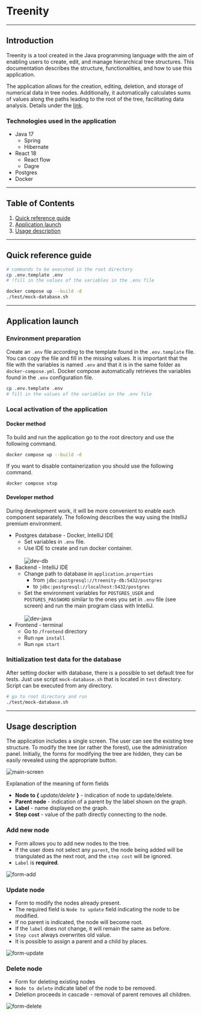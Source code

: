 # Treenity

---
## Introduction

Treenity is a tool created in the Java programming language with the aim of enabling users to create, edit, and manage hierarchical tree structures. This documentation describes the structure, functionalities, and how to use this application.

The application allows for the creation, editing, deletion, and storage of numerical data in tree nodes. Additionally, it automatically calculates sums of values along the paths leading to the root of the tree, facilitating data analysis. Details under the [link](./docs/task.md).

### Technologies used in the application 
* Java 17
  * Spring
  * Hibernate
* React 18
  * React flow
  * Dagre
* Postgres
* Docker

---
## Table of Contents
1. [Quick reference guide](#quick-reference-guide)
2. [Application launch](#application-launch)
3. [Usage description](#usage-description)

---
## Quick reference guide
```bash
# commands to be executed in the root directory
cp .env.template .env
# !fill in the values of the variables in the .env file

docker compose up --build -d
./test/mock-database.sh
```

---
## Application launch
### Environment preparation
Create an `.env` file according to the template found in the `.env.template` file. You can copy the file and fill in the missing values. It is important that the file with the variables is named `.env` and that it is in the same folder as `docker-compose.yml`. Docker compose automatically retrieves the variables found in the `.env` configuration file.
```bash
cp .env.template .env
# fill in the values of the variables in the .env file
```

### Local activation of the application
#### Docker method
To build and run the application go to the root directory and use the following command.
```bash
docker compose up --build -d
```
If you want to disable containerization you should use the following command.
```bash
docker compose stop
```

#### Developer method
During development work, it will be more convenient to enable each component separately. The following describes the way using the IntelliJ premium environment.
* Postgres database - Docker, IntelliJ IDE
  * Set variables in `.env` file.
  * Use IDE to create and run docker container. </br></br> ![dev-db](./docs/images/dev-db.png)
* Backend - IntelliJ IDE
  * Change path to database in `application.properties`
    * from `jdbc:postgresql://treenity-db:5432/postgres` 
    * to `jdbc:postgresql://localhost:5432/postgres`
  * Set the environment variables for `POSTGRES_USER` and `POSTGRES_PASSWORD` similar to the ones you set in `.env` file (see screen) and run the main program class with IntelliJ. </br></br> ![dev-java](./docs/images/dev-java.png)
* Frontend - terminal
  * Go to `/frontend` directory 
  * Run `npm install`
  * Run `npm start`

### Initialization test data for the database
After setting docker with database, there is a possible to set default tree for tests. Just use script `mock-database.sh` that is located in `test` directory. Script can be executed from any directory.

```bash
# go to root directory and run
./test/mock-database.sh
```

---
## Usage description
The application includes a single screen. The user can see the existing tree structure. To modify the tree (or rather the forest), use the administration panel. Initially, the forms for modifying the tree are hidden, they can be easily revealed using the appropriate button.

![main-screen](./docs/images/main-screen.png)

Explanation of the meaning of form fields
* **Node to {** *update/delete* **}** - indication of node to update/delete.
* **Parent node** - indication of a parent by the label shown on the graph.
* **Label** - name displayed on the graph.
* **Step cost** - value of the path directly connecting to the node.

### Add new node
* Form allows you to add new nodes to the tree. 
* If the user does not select any `parent`, the node being added will be triangulated as the next root, and the `step cost` will be ignored. 
* `Label` is **required**.

![form-add](./docs/images/form-add.png)

### Update node
* Form to modify the nodes already present. 
* The required field is `Node to update` field indicating the node to be modified. 
* If no parent is indicated, the node will become root. 
* If the `label` does not change, it will remain the same as before. 
* `Step cost` always overwrites old value. 
* It is possible to assign a parent and a child by places.

![form-update](./docs/images/form-update.png)

### Delete node
* Form for deleting existing nodes
* `Node to delete` indicate label of the node to be removed.
* Deletion proceeds in cascade - removal of parent removes all children.

![form-delete](./docs/images/form-delete.png)